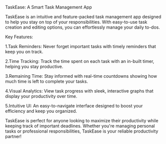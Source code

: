 TaskEase: A Smart Task Management App

TaskEase is an intuitive and feature-packed task management app designed to help you stay on top of your responsibilities. With easy-to-use task creation and editing options, you can effortlessly manage your daily to-dos.

Key Features:

  1.Task Reminders: Never forget important tasks with timely reminders that keep you on track.
  
  2.Time Tracking: Track the time spent on each task with an in-built timer, helping you stay productive.
  
  3.Remaining Time: Stay informed with real-time countdowns showing how much time is left to complete your tasks.
  
  4.Visual Analytics: View task progress with sleek, interactive graphs that display your productivity over time.
  
  5.Intuitive UI: An easy-to-navigate interface designed to boost your efficiency and keep you organized.

TaskEase is perfect for anyone looking to maximize their productivity while keeping track of important deadlines. Whether you're managing personal tasks or professional responsibilities, TaskEase is your reliable productivity partner!

